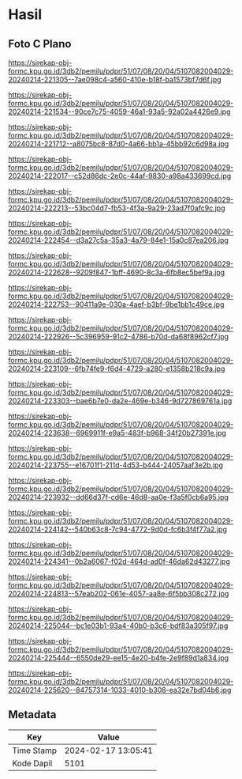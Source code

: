 # Hasil

## Foto C Plano

https://sirekap-obj-formc.kpu.go.id/3db2/pemilu/pdpr/51/07/08/20/04/5107082004029-20240214-221305--7ae098c4-a560-410e-b18f-ba1573bf7d6f.jpg

https://sirekap-obj-formc.kpu.go.id/3db2/pemilu/pdpr/51/07/08/20/04/5107082004029-20240214-221534--90ce7c75-4059-46a1-93a5-92a02a4426e9.jpg

https://sirekap-obj-formc.kpu.go.id/3db2/pemilu/pdpr/51/07/08/20/04/5107082004029-20240214-221712--a8075bc8-87d0-4a66-bb1a-45bb92c6d98a.jpg

https://sirekap-obj-formc.kpu.go.id/3db2/pemilu/pdpr/51/07/08/20/04/5107082004029-20240214-222017--c52d86dc-2e0c-44af-9830-a98a433699cd.jpg

https://sirekap-obj-formc.kpu.go.id/3db2/pemilu/pdpr/51/07/08/20/04/5107082004029-20240214-222213--53bc04d7-fb53-4f3a-9a29-23ad7f0afc9c.jpg

https://sirekap-obj-formc.kpu.go.id/3db2/pemilu/pdpr/51/07/08/20/04/5107082004029-20240214-222454--d3a27c5a-35a3-4a79-84e1-15a0c87ea206.jpg

https://sirekap-obj-formc.kpu.go.id/3db2/pemilu/pdpr/51/07/08/20/04/5107082004029-20240214-222628--9209f847-1bff-4690-8c3a-6fb8ec5bef9a.jpg

https://sirekap-obj-formc.kpu.go.id/3db2/pemilu/pdpr/51/07/08/20/04/5107082004029-20240214-222753--90411a9e-030a-4aef-b3bf-9be1bb1c49ce.jpg

https://sirekap-obj-formc.kpu.go.id/3db2/pemilu/pdpr/51/07/08/20/04/5107082004029-20240214-222926--5c396959-91c2-4786-b70d-da68f8962cf7.jpg

https://sirekap-obj-formc.kpu.go.id/3db2/pemilu/pdpr/51/07/08/20/04/5107082004029-20240214-223109--6fb74fe9-f6d4-4729-a280-e1358b218c9a.jpg

https://sirekap-obj-formc.kpu.go.id/3db2/pemilu/pdpr/51/07/08/20/04/5107082004029-20240214-223303--bae6b7e0-da2e-469e-b346-9d727869761a.jpg

https://sirekap-obj-formc.kpu.go.id/3db2/pemilu/pdpr/51/07/08/20/04/5107082004029-20240214-223638--6969911f-e9a5-483f-b968-34f20b27391e.jpg

https://sirekap-obj-formc.kpu.go.id/3db2/pemilu/pdpr/51/07/08/20/04/5107082004029-20240214-223755--e16701f1-211d-4d53-b444-24057aaf3e2b.jpg

https://sirekap-obj-formc.kpu.go.id/3db2/pemilu/pdpr/51/07/08/20/04/5107082004029-20240214-223932--dd66d37f-cd6e-46d8-aa0e-f3a5f0cb6a95.jpg

https://sirekap-obj-formc.kpu.go.id/3db2/pemilu/pdpr/51/07/08/20/04/5107082004029-20240214-224142--540b63c8-7c94-4772-9d0d-fc6b3f4f77a2.jpg

https://sirekap-obj-formc.kpu.go.id/3db2/pemilu/pdpr/51/07/08/20/04/5107082004029-20240214-224341--0b2a6067-f02d-464d-ad0f-46da62d43277.jpg

https://sirekap-obj-formc.kpu.go.id/3db2/pemilu/pdpr/51/07/08/20/04/5107082004029-20240214-224813--57eab202-061e-4057-aa8e-6f5bb308c272.jpg

https://sirekap-obj-formc.kpu.go.id/3db2/pemilu/pdpr/51/07/08/20/04/5107082004029-20240214-225044--bc1e03b1-93a4-40b0-b3c6-bdf83a305f97.jpg

https://sirekap-obj-formc.kpu.go.id/3db2/pemilu/pdpr/51/07/08/20/04/5107082004029-20240214-225444--6550de29-ee15-4e20-b4fe-2e9f89d1a834.jpg

https://sirekap-obj-formc.kpu.go.id/3db2/pemilu/pdpr/51/07/08/20/04/5107082004029-20240214-225620--84757314-1033-4010-b308-ea32e7bd04b6.jpg


## Metadata

| Key        | Value               |
| ---------- | ------------------- |
| Time Stamp | 2024-02-17 13:05:41 |
| Kode Dapil | 5101                |



